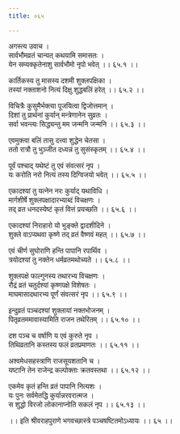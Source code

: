 ```yaml
---
title: ०६५

---
```

अगस्त्य उवाच ।  
सार्वभौमव्रतं चान्यत् कथयामि समासतः ।  
येन सम्यक्कृतेनाशु सार्वभौमो नृपो भवेत् ।। ६५.१ ।।  
  
कार्तिकस्य तु मासस्य दशमी शुक्लपक्षिका ।  
तस्यां नक्ताशनो नित्यं दिक्षु शुद्धबलिं हरेत् ।। ६५.२ ।।  
  
विचित्रैः कुसुमैर्भक्त्या पूजयित्वा द्विजोत्तमान् ।  
दिशां तु प्रार्थनां कुर्यान् मन्त्रेणानेन सुव्रतः ।  
सर्वा भवन्त्यः सिद्ध्यन्तु मम जन्मनि जन्मनि ।। ६५.३ ।।  
  
एवमुक्त्वा बलिं तासु दत्त्वा शुद्धेन चेतसा ।  
ततो रात्रौ तु भुञ्जीत दध्यन्नं तु सुसंस्कृतम् ।। ६५.४ ।।  
  
पूर्वं पश्चाद् यथेष्टं तु एवं संवत्सरं नृप ।  
यः करोति नरो नित्यं तस्य दिग्विजयो भवेत् ।। ६५.५ ।।  
  
एकादश्यां तु यत्नेन नरः कुर्याद् यथाविधि ।  
मार्गशीर्षे शुक्लपक्षादारभ्याब्दं विचक्षणः ।  
तद् व्रत धनदस्येष्टं कृतं वित्तं प्रयच्छति ।। ६५.६ ।।  
  
एकादश्यां निराहारो यो भुङ्क्ते द्वादशीदिने ।  
शुक्ले वाऽप्यथवा कृष्णे तद् व्रतं वैष्णवं महत् ।। ६५.७ ।।  
  
एवं चीर्ण सुघोराणि हन्ति पापानि रपार्थिव ।  
त्रयोदश्यां तु नक्तेन धर्मव्रतमथोच्यते ।। ६५.८ ।।  
  
शुक्लपक्षे फाल्गुनस्य तथारभ्य विचक्षणः ।  
रौद्रं व्रतं चतुर्दश्यां कृष्णपक्षे विशेषतः ।  
माघमासादथारभ्य पूर्णं संवत्सरं नृप ।। ६५.९ ।।  
  
इन्दुव्रतं पञ्चदश्यां शुक्लायां नक्तभोजनम् ।  
पितृव्रतममावास्यामिति राजन तथेरितम् ।। ६५.१० ।।  
  
दश पञ्च च वर्षाणि य एवं कुरुते नृप ।  
तिथिव्रतानि कस्तस्य फलं व्रतप्रमाणतः ।। ६५.११ ।।  
  
अश्वमेधसहस्त्राणि राजसूयशतानि च ।  
यष्टानि तेन राजेन्द्र कल्पोक्ताः क्रतवस्तथा ।। ६५.१२ ।।  
  
एकमेव कृतं हन्ति व्रतं पापानि नित्यशः ।  
यः पुनः सर्वमेतद्धि कुर्यान्नरवरात्मज ।  
स शुद्धो विरजो लोकानाप्नोति सकलं नृप ।। ६५.१३ ।।  
  
।। इति श्रीवराहपुराणे भगवच्छास्त्रे पञ्चषष्टितमोऽध्यायः ।। ६५ ।।